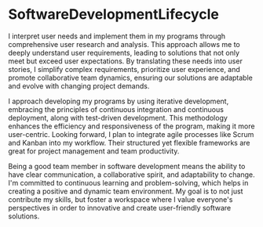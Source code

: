 # SoftwareDevelopmentLifecycle

I interpret user needs and implement them in my programs through comprehensive user research and analysis. This approach allows me to deeply understand user requirements, leading to solutions that not only meet but exceed user expectations. By translating these needs into user stories, I simplify complex requirements, prioritize user experience, and promote collaborative team dynamics, ensuring our solutions are adaptable and evolve with changing project demands.

I approach developing my programs by using iterative development, embracing the principles of continuous integration and continuous deployment, along with test-driven development. This methodology enhances the efficiency and responsiveness of the program, making it more user-centric. Looking forward, I plan to integrate agile processes like Scrum and Kanban into my workflow. Their structured yet flexible frameworks are great for project management and team productivity.

Being a good team member in software development means the ability to have clear communication, a collaborative spirit, and adaptability to change. I'm committed to continuous learning and problem-solving, which helps in creating a positive and dynamic team environment. My goal is to not just contribute my skills, but foster a workspace where I value everyone's perspectives in order to innovative and create user-friendly software solutions.
